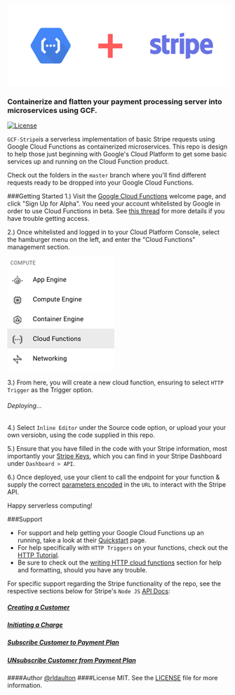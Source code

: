 ![logo](Screenshots/GCF-Stripe.png)

### Containerize and flatten your payment processing server into microservices using GCF.

[![License](https://img.shields.io/cocoapods/l/Neon.svg)](http://doge.mit-license.org)

`GCF-Stripe`is a serverless implementation of basic Stripe requests using Google Cloud Functions as containerized microservices. This repo is design to help those just beginning with Google's Cloud Platform to get some basic services up and running on the Cloud Function product.

Check out the folders in the `master` branch where you'll find different requests ready to be dropped into your Google Cloud Functions.

###Getting Started
1.) Visit the [Google Cloud Functions](https://cloud.google.com/functions/) welcome page, and click "Sign Up for Alpha". You need your account whitelisted by Google in order to use Cloud Functions in beta. See [this thread](https://github.com/apex/apex/issues/232) for more details if you have trouble getting access.

2.) Once whitelisted and logged in to your Cloud Platform Console, select the hamburger menu on the left, and enter the "Cloud Functions" management section. 

![gcf-menu](Screenshots/gcf-menu.png)

3.) From here, you will create a new cloud function, ensuring to select `HTTP Trigger` as the Trigger option. 

<h6>Deploying...</h6>

4.) Select `Inline Editor` under the Source code option, or upload your your own versiobn, using the code supplied in this repo. 

5.) Ensure that you have filled in the code with your Stripe information, most importantly your [Stripe Keys](https://github.com/rldaulton/GCF-Stripe/blob/36f0bef34cfd0d37676208cdec7119c3bdca244a/Charge%20Customer/index.js#L4), which you can find in your Stripe Dashboard under `Dashboard > API`.

6.) Once deployed, use your client to call the endpoint for your function & supply the correct [parameters encoded](https://github.com/rldaulton/GCF-Stripe/blob/96fc38fc0220aee9a0ecaee718a8b0edf1db18d8/Charge%20Customer/index.js#L12) in the `URL` to interact with the Stripe API. 

Happy serverless computing!


###Support
- For support and help getting your Google Cloud Functions up an running, take a look at their [Quickstart](https://cloud.google.com/functions/docs/quickstart) page.
- For help specifically with `HTTP Triggers` on your functions, check out the [HTTP Tutorial](https://cloud.google.com/functions/docs/tutorials/http).
- Be sure to check out the [writing HTTP cloud functions](https://cloud.google.com/functions/docs/writing/http) section for help and formatting, should you have any trouble.

For specific support regarding the Stripe functionality of the repo, see the respective sections below for Stripe's `Node JS` [API Docs](https://stripe.com/docs/api):

[<h5>Creating a Customer</h5>](https://stripe.com/docs/api#create_customer)

[<h5>Initiating a Charge</h5>](https://stripe.com/docs/api#create_charge)

[<h5>Subscribe Customer to Payment Plan</h5>](https://stripe.com/docs/api#create_subscription)

[<h5>UNsubscribe Customer from Payment Plan</h5>](https://stripe.com/docs/api#cancel_subscription)


####Author
[@rldaulton](https://ryandaulton.com)
####License
MIT. See the [LICENSE](https://github.com/rldaulton/GCF-Stripe/blob/master/LICENSE) file for more information.
